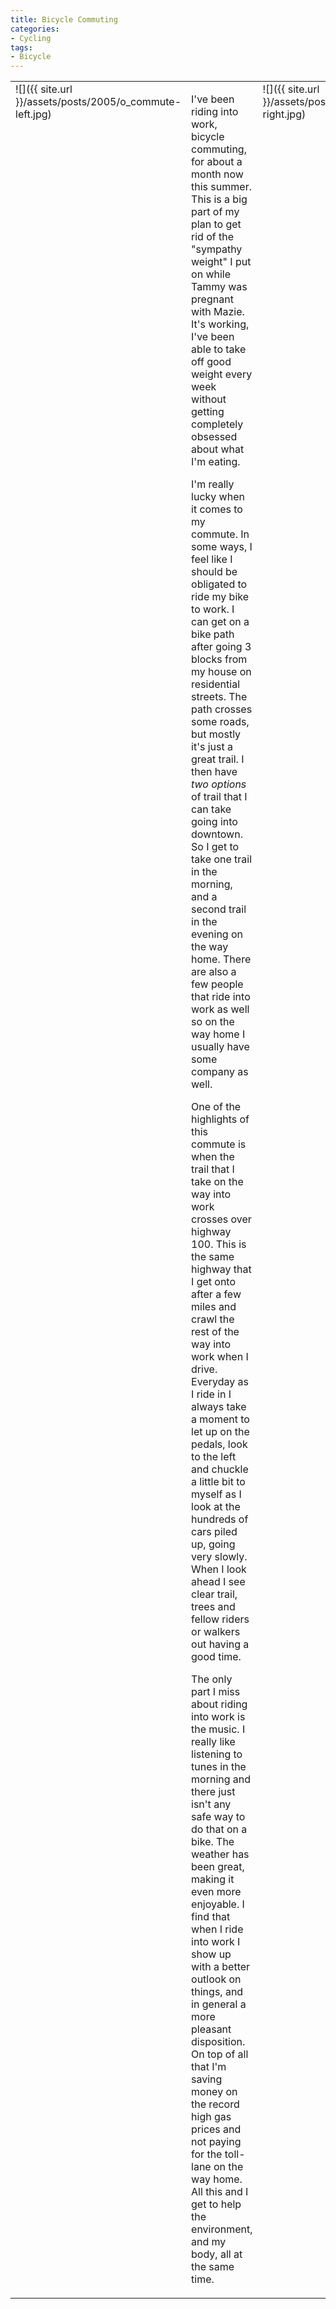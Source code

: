 ```yaml
---
title: Bicycle Commuting
categories:
- Cycling
tags:
- Bicycle
---
```


<table border="0" >
<tbody >
<tr >

<td valign="top" >![]({{ site.url }}/assets/posts/2005/o_commute-left.jpg)
</td>

<td valign="top" >


I've been riding into work, bicycle commuting, for about a month now
this summer. This is a big part of my plan to get rid of the "sympathy
weight" I put on while Tammy was pregnant with Mazie. It's working,
I've been able to take off good weight every week without getting
completely obsessed about what I'm eating.


I'm really lucky when it comes to my commute. In some ways, I feel
like I should be obligated to ride my bike to work. I can get on a bike
path after going 3 blocks from my house on residential streets. The
path crosses some roads, but mostly it's just a great trail. I then
have _two options_ of trail that I can take going into downtown.
So I get to take one trail in the morning, and a second trail in the
evening on the way home. There are also a few people that ride into
work as well so on the way home I usually have some company as well.


One of the highlights of this commute is when the trail that I take
on the way into work crosses over highway 100. This is the same highway
that I get onto after a few miles and crawl the rest of the way into
work when I drive. Everyday as I ride in I always take a moment to let
up on the pedals, look to the left and chuckle a little bit to myself
as I look at the hundreds of cars piled up, going very slowly. When I
look ahead I see clear trail, trees and fellow riders or walkers out
having a good time.


The only part I miss about riding into work is the music. I really
like listening to tunes in the morning and there just isn't any safe
way to do that on a bike. The weather has been great, making it even
more enjoyable. I find that when I ride into work I show up with a
better outlook on things, and in general a more pleasant disposition.
On top of all that I'm saving money on the record high gas prices and
not paying for the toll-lane on the way home. All this and I get to
help the environment, and my body, all at the same time.

</td>

<td valign="top" >![]({{ site.url }}/assets/posts/2005/o_commute-right.jpg)
</td>
</tr>
</tbody>
</table>
